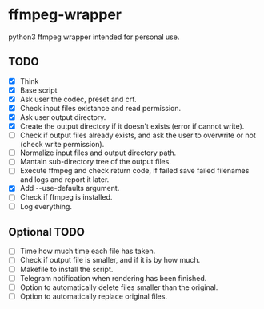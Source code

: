 # ffmpeg-wrapper

python3 ffmpeg wrapper intended for personal use.


## TODO
- [x] Think
- [x] Base script
- [x] Ask user the codec, preset and crf.
- [x] Check input files existance and read permission.
- [x] Ask user output directory.
- [x] Create the output directory if it doesn't exists (error if cannot write).
- [ ] Check if output files already exists, and ask the user to overwrite or not (check write permission).
- [ ] Normalize input files and output directory path.
- [ ] Mantain sub-directory tree of the output files.
- [ ] Execute ffmpeg and check return code, if failed save failed filenames and logs and report it later.
- [x] Add --use-defaults argument.
- [ ] Check if ffmpeg is installed.
- [ ] Log everything.

## Optional TODO
- [ ] Time how much time each file has taken.
- [ ] Check if output file is smaller, and if it is by how much.
- [ ] Makefile to install the script.
- [ ] Telegram notification when rendering has been finished.
- [ ] Option to automatically delete files smaller than the original.
- [ ] Option to automatically replace original files.
